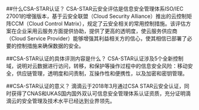 ##什么CSA-STAR认证？
CSA-STAR云安全评估是信息安全管理体系ISO/IEC 27001的增强版本，基于云安全联盟（Cloud Security Alliance）推出的云控制矩阵CCM（Cloud Control Matrix），规定了云安全相关的常用控制措施。该评估方案在企业采用云服务方面提供协助，提供了更高的透明度，使云服务供应商（Cloud Service Provider）能够增强其利益相关方的信心，使其相信已部署了必要的控制措施来确保数据的安全。

##CSA-STAR认证的具体评测内容是什么？
CSA-STAR认证涉及5个全新控制域，说明对云数据进行访问，转移，和保护等操作过程中的信息安全风险：移动安全，供应链管理，透明度和问责制，互操作性和便携性，以及加密和密钥管理。

##CSA-STAR认证的意义？
滴滴云于2018年3月通过CSA STAR云安全认证，同时获得了CNAS和UKAS国内国外双认可信息安全管理体系认证资质，充分证明滴滴云的安全管理及技术水平已经达到业界领先。